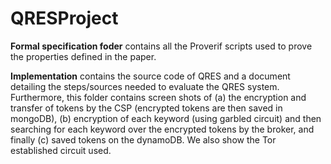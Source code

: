 # QRESProject

**Formal specification foder** contains all the Proverif scripts used to prove the properties defined in the paper.

**Implementation** contains the source code of QRES and a document detailing the steps/sources needed to evaluate the QRES system. Furthermore, this folder contains screen shots of (a) the encryption and transfer of tokens by the CSP (encrypted tokens are then saved in mongoDB), (b) encryption of each keyword (using garbled circuit) and then searching for each keyword over the encrypted tokens by the broker, and finally (c) saved tokens on the dynamoDB. We also show the Tor established circuit used.


